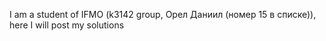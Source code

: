 I am a student of IFMO (k3142 group, Орел Даниил (номер 15 в списке)), here I will post my solutions
